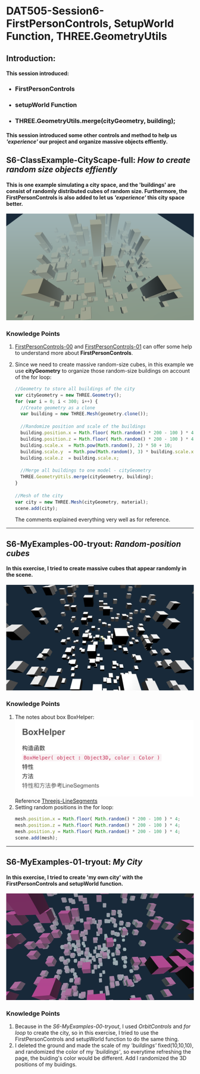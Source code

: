 # DAT505-Session6-FirstPersonControls, SetupWorld Function, THREE.GeometryUtils
## Introduction:
#### This session introduced:
  * ### FirstPersonControls
  * ### setupWorld Function
  * ### THREE.GeometryUtils.merge(cityGeometry, building);
#### This session introduced some other controls and method to help us *'experience'* our project and organize massive objects effiently.
## S6-ClassExample-CityScape-full: *How to create random size objects effiently*
#### This is one example simulating a city space, and the 'buildings' are consist of randomly distributed cubes of random size. Furthermore, the **FirstPersonControls** is also added to let us *'experience'* this city space better.
![S6-ClassExample-CityScape-full00](/Session6-FirstPersonControls%2C%20SetupWorld%20Function%2C%20THREE.GeometryUtils/(README)pictures/pic-0.png "S6-ClassExample-CityScape-full00")
### Knowledge Points
1. [FirstPersonControls-00](https://www.2cto.com/kf/201803/734241.html) and [FirstPersonControls-01](https://blog.csdn.net/ithanmang/article/details/82351844) can offer some help to understand more about **FirstPersonControls**.

2. Since we need to create massive random-size cubes, in this example we use **cityGeometry** to organize those random-size buildings on account of the for loop:
   ```javascript
   //Geometry to store all buildings of the city
   var cityGeometry = new THREE.Geometry();
   for (var i = 0; i < 300; i++) {
     //Create geometry as a clone
     var building = new THREE.Mesh(geometry.clone());

     //Randomize position and scale of the buildings
     building.position.x = Math.floor( Math.random() * 200 - 100 ) * 4;
     building.position.z = Math.floor( Math.random() * 200 - 100 ) * 4;
     building.scale.x  = Math.pow(Math.random(), 2) * 50 + 10;
     building.scale.y  = Math.pow(Math.random(), 3) * building.scale.x * 8 + 8;
     building.scale.z  = building.scale.x;

     //Merge all buildings to one model - cityGeometry
     THREE.GeometryUtils.merge(cityGeometry, building);
   }

   //Mesh of the city
   var city = new THREE.Mesh(cityGeometry, material);
   scene.add(city);
   ```
   The comments explained everything very well as for reference.

********************

## S6-MyExamples-00-tryout: *Random-position cubes*
#### In this exercise, I tried to create massive cubes that appear randomly in the scene.
![S6-MyExamples-00-tryout00](/Session6-FirstPersonControls%2C%20SetupWorld%20Function%2C%20THREE.GeometryUtils/(README)pictures/pic-1.png "S6-MyExamples-00-tryout00")
### Knowledge Points
1. The notes about box BoxHelper:
   ![S6-MyExamples-00-tryout01](/Session6-FirstPersonControls%2C%20SetupWorld%20Function%2C%20THREE.GeometryUtils/(README)pictures/pic-2.png "S6-MyExamples-00-tryout01")
   Reference [Threejs-LineSegments](https://threejs.org/docs/index.html#api/en/objects/LineSegments)
2. Setting random positions in the for loop:
   ```javascript
   mesh.position.x = Math.floor( Math.random() * 200 - 100 ) * 4;
   mesh.position.z = Math.floor( Math.random() * 200 - 100 ) * 4;
   mesh.position.y = Math.floor( Math.random() * 200 - 100 ) * 4;
   scene.add(mesh);
   ```

********************

## S6-MyExamples-01-tryout: *My City*
#### In this exercise, I tried to create 'my own city' with the FirstPersonControls and setupWorld function.
![S6-MyExamples-01-tryout00](/Session6-FirstPersonControls%2C%20SetupWorld%20Function%2C%20THREE.GeometryUtils/(README)pictures/pic-3.png "S6-MyExamples-01-tryout00")
### Knowledge Points
1. Because in the *S6-MyExamples-00-tryout*, I used *OrbitControls* and *for loop* to create the city, so in this exercise, I tried to use the FirstPersonControls and setupWorld function to do the same thing.
2. I deleted the ground and made the scale of my *'buildings'* fixed(10,10,10), and randomized the color of my *'buildings'*, so everytime refreshing the page, the buiding's color would be different. Add I randomized the 3D positions of my buidings.
